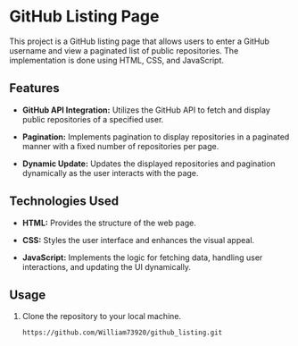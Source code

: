# GitHub Listing Page

This project is a GitHub listing page that allows users to enter a GitHub username and view a paginated list of public repositories. The implementation is done using HTML, CSS, and JavaScript.

## Features

- **GitHub API Integration:** Utilizes the GitHub API to fetch and display public repositories of a specified user.

- **Pagination:** Implements pagination to display repositories in a paginated manner with a fixed number of repositories per page.

- **Dynamic Update:** Updates the displayed repositories and pagination dynamically as the user interacts with the page.

## Technologies Used

- **HTML:** Provides the structure of the web page.

- **CSS:** Styles the user interface and enhances the visual appeal.

- **JavaScript:** Implements the logic for fetching data, handling user interactions, and updating the UI dynamically.

## Usage

1. Clone the repository to your local machine.
   ```bash
   https://github.com/William73920/github_listing.git
